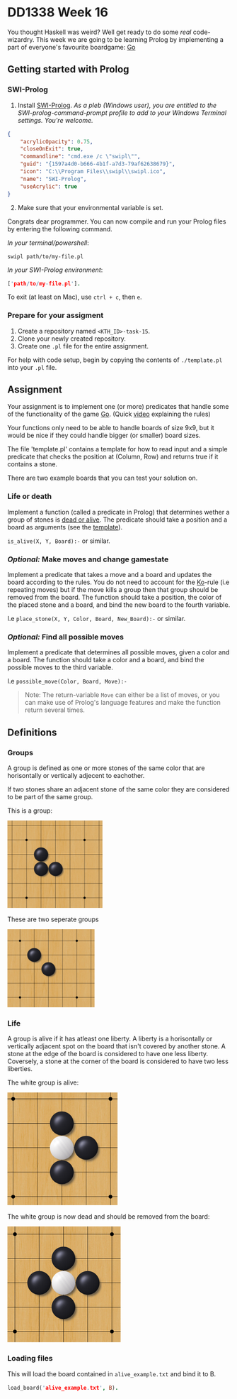 # DD1338 Week 16

You thought Haskell was weird? Well get ready to do some *real* code-wizardry. This week we are going to be learning Prolog by implementing a part of everyone's favourite boardgame: [Go](https://en.wikipedia.org/wiki/Go_(game))

## Getting started with Prolog

### SWI-Prolog

1) Install [SWI-Prolog](https://www.swi-prolog.org/). _As a pleb (Windows user), you are entitled to the SWI-prolog-command-prompt profile to add to your Windows Terminal settings. You're welcome._
```json
{
    "acrylicOpacity": 0.75,
    "closeOnExit": true,
    "commandline": "cmd.exe /c \"swipl\"",
    "guid": "{1597a4d0-b666-4b1f-a7d3-79af62638679}",
    "icon": "C:\\Program Files\\swipl\\swipl.ico",
    "name": "SWI-Prolog",
    "useAcrylic": true
}
```
2) Make sure that your environmental variable is set.

Congrats dear programmer. You can now compile and run your Prolog files by entering the following command.

_In your terminal/powershell_:
```
swipl path/to/my-file.pl
```
_In your SWI-Prolog environment_:
```prolog
['path/to/my-file.pl'].
```

To exit (at least on Mac), use `ctrl + c`, then `e`.

### Prepare for your assigment

1) Create a repository named `<KTH_ID>-task-15`.
2) Clone your newly created repository.
3) Create one `.pl` file for the entire assignment.

For help with code setup, begin by copying the contents of `./template.pl` into your `.pl` file.


## Assignment

Your assignment is to implement one (or more) predicates that handle some of the functionality of the game [Go](https://en.wikipedia.org/wiki/Go_(game)). (Quick [video](<https://www.youtube.com/watch?v=cFVM_hwh56s>) explaining the rules)

Your functions only need to be able to handle boards of size 9x9, but it would be nice if they could handle bigger (or smaller) board sizes.

The file 'template.pl' contains a template for how to read input and a simple predicate that checks the position at (Column, Row) and returns true if it contains a stone.

There are two example boards that you can test your solution on.

### Life or death

Implement a function (called a predicate in Prolog) that determines wether a group of stones is [dead or alive](#Life). The predicate should take a position and a board as arguments (see the [template](template.pl)).

`is_alive(X, Y, Board):-` or similar.

### *Optional:* Make moves and change gamestate

Implement a predicate that takes a move and a board and updates the board according to the rules. You do not need to account for the [Ko](https://en.wikipedia.org/wiki/Go_(game)#Ko_rule)-rule (i.e repeating moves) but if the move kills a group then that group should be removed from the board. The function should take a position, the color of the placed stone and a board, and bind the new board to the fourth variable. 

I.e `place_stone(X, Y, Color, Board, New_Board):-` or similar.

### *Optional:* Find all possible moves

Implement a predicate that determines all possible moves, given a color and a board. The function should take a color and a board, and bind the possible moves to the third variable.

I.e `possible_move(Color, Board, Move):-` 

> Note: The return-variable `Move` can either be a list of moves, or you can make use of Prolog's language features and make the function return several times. 


## Definitions
### Groups
A group is defined as one or more stones of the same color that are horisontally or vertically adjecent to eachother. 

If two stones share an adjacent stone of the same color they are considered to be part of the same group. 

This is a group:

![](images/group.png)

These are two seperate groups

![](images/not-group.png)

### Life
A group is alive if it has atleast one liberty. A liberty is a horisontally or vertically adjacent spot on the board that isn't covered by another stone. A stone at the edge of the board is considered to have one less liberty. Coversely, a stone at the corner of the board is considered to have two less liberties. 


The white group is alive:

![](images/alive.png)

The white group is now dead and should be removed from the board:

![](images/dead.png)

### Loading files
This will load the board contained in `alive_example.txt` and bind it to B.
```prolog
load_board('alive_example.txt', B).
```
